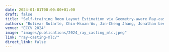 ```yaml
---
date: 2024-01-01T00:00:00+01:00
draft: false
title: "Self-training Room Layout Estimation via Geometry-aware Ray-casting"
authors: "Bolivar Solarte, Chin-Hsuan Wu, Jin-Cheng Jhang, Jonathan Lee, Yi-Hsuan Tsai, and Min Sun."
venue: "ECCV 2024"
image: "images/publications/2024_ray_casting_mlc.jpeg"
link: "ray-casting-mlc/"
direct_link: false
---
```

